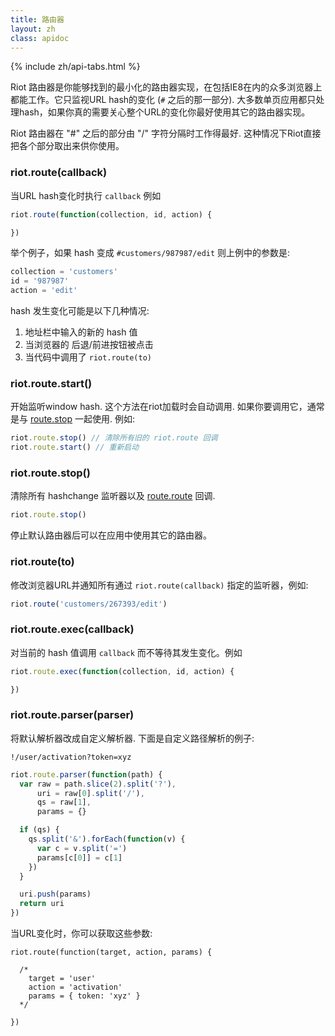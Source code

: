 ```yaml
---
title: 路由器
layout: zh
class: apidoc
---
```


{% include zh/api-tabs.html %}

Riot 路由器是你能够找到的最小化的路由器实现，在包括IE8在内的众多浏览器上都能工作。它只监视URL hash的变化 (`#` 之后的那一部分). 大多数单页应用都只处理hash，如果你真的需要关心整个URL的变化你最好使用其它的路由器实现。

Riot 路由器在 "#" 之后的部分由 "/" 字符分隔时工作得最好. 这种情况下Riot直接把各个部分取出来供你使用。


### riot.route(callback) 

当URL hash变化时执行 `callback` 例如

``` js
riot.route(function(collection, id, action) {

})
```

举个例子，如果 hash 变成 `#customers/987987/edit` 则上例中的参数是:


``` js
collection = 'customers'
id = '987987'
action = 'edit'
```

hash 发生变化可能是以下几种情况:

1. 地址栏中输入的新的 hash 值
2. 当浏览器的 后退/前进按钮被点击
3. 当代码中调用了 `riot.route(to)` 

### riot.route.start() 

开始监听window hash. 这个方法在riot加载时会自动调用. 如果你要调用它，通常是与 [route.stop](#route-stop) 一起使用. 例如:

``` js
riot.route.stop() // 清除所有旧的 riot.route 回调
riot.route.start() // 重新启动
```

### riot.route.stop() 

清除所有 hashchange 监听器以及 [route.route](#route) 回调.

``` js
riot.route.stop()
```

停止默认路由器后可以在应用中使用其它的路由器。

### riot.route(to) 

修改浏览器URL并通知所有通过 `riot.route(callback)` 指定的监听器，例如:

``` javascript
riot.route('customers/267393/edit')
```

### riot.route.exec(callback) 

对当前的 hash 值调用 `callback` 而不等待其发生变化。例如

``` js
riot.route.exec(function(collection, id, action) {

})
```

### riot.route.parser(parser) 

将默认解析器改成自定义解析器. 下面是自定义路径解析的例子:

`!/user/activation?token=xyz`

``` js
riot.route.parser(function(path) {
  var raw = path.slice(2).split('?'),
      uri = raw[0].split('/'),
      qs = raw[1],
      params = {}

  if (qs) {
    qs.split('&').forEach(function(v) {
      var c = v.split('=')
      params[c[0]] = c[1]
    })
  }

  uri.push(params)
  return uri
})
```

当URL变化时，你可以获取这些参数:

```
riot.route(function(target, action, params) {

  /*
    target = 'user'
    action = 'activation'
    params = { token: 'xyz' }
  */

})
```
